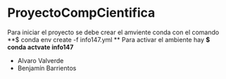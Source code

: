 # ProyectoCompCientifica
Para iniciar el proyecto se debe crear el amviente conda con el comando 
**$ conda env create -f info147.yml **
Para activar el ambiente hay 
**$ conda actvate info147**

- Alvaro Valverde
- Benjamín Barrientos
